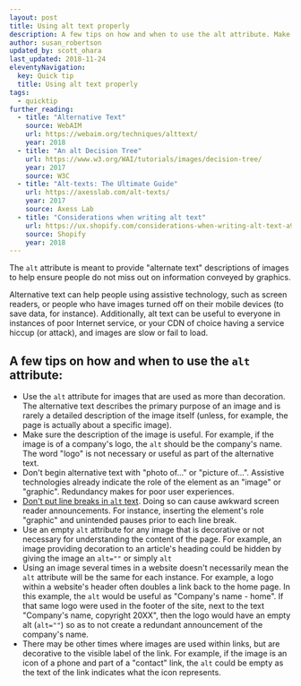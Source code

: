 ```yaml
---
layout: post
title: Using alt text properly
description: A few tips on how and when to use the alt attribute. Make sure the text is helpful and most importantly meaningful.
author: susan_robertson
updated_by: scott_ohara
last_updated: 2018-11-24
eleventyNavigation:
  key: Quick tip
  title: Using alt text properly
tags:
  - quicktip
further_reading:
  - title: "Alternative Text"
    source: WebAIM
    url: https://webaim.org/techniques/alttext/
    year: 2018
  - title: "An alt Decision Tree"
    url: https://www.w3.org/WAI/tutorials/images/decision-tree/
    year: 2017
    source: W3C
  - title: "Alt-texts: The Ultimate Guide"
    url: https://axesslab.com/alt-texts/
    year: 2017
    source: Axess Lab
  - title: "Considerations when writing alt text"
    url: https://ux.shopify.com/considerations-when-writing-alt-text-a9c1985a8204
    source: Shopify
    year: 2018
---
```

The `alt` attribute is meant to provide "alternate text" descriptions of images to help ensure people do not miss out on information conveyed by graphics.

Alternative text can help people using assistive technology, such as screen readers, or people who have images turned off on their mobile devices (to save data, for instance). Additionally, alt text can be useful to everyone in instances of poor Internet service, or your CDN of choice having a service hiccup (or attack), and images are slow or fail to load.

## A few tips on how and when to use the `alt` attribute:

- Use the `alt` attribute for images that are used as more than decoration. The alternative text describes the primary purpose of an image and is rarely a detailed description of the image itself (unless, for example, the page is actually about a specific image).
- Make sure the description of the image is useful. For example, if the image is of a company's logo, the `alt` should be the company's name. The word "logo" is not necessary or useful as part of the alternative text.
- Don't begin alternative text with "photo of..." or "picture of...". Assistive technologies already indicate the role of the element as an "image" or "graphic". Redundancy makes for poor user experiences.
- [Don't put line breaks in `alt` text](https://developer.paciellogroup.com/blog/2015/09/short-note-on-coding-alt-text/). Doing so can cause awkward screen reader announcements. For instance, inserting the element's role "graphic" and unintended pauses prior to each line break.
- Use an empty `alt` attribute for any image that is decorative or not necessary for understanding the content of the page. For example, an image providing decoration to an article's heading could be hidden by giving the image an `alt=""` or simply `alt`
- Using an image several times in a website doesn't necessarily mean the `alt` attribute will be the same for each instance. For example, a logo within a website's header often doubles a link back to the home page. In this example, the `alt` would be useful as "Company's name - home". If that same logo were used in the footer of the site, next to the text "Company's name, copyright 20XX", then the logo would have an empty alt (`alt=""`) so as to not create a redundant announcement of the company's name.
- There may be other times where images are used within links, but are decorative to the visible label of the link. For example, if the image is an icon of a phone and part of a "contact" link, the `alt` could be empty as the text of the link indicates what the icon represents.
